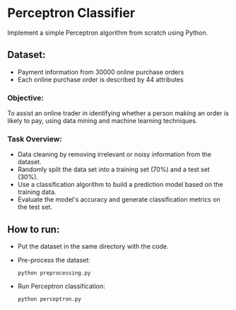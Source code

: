 # Perceptron Classifier

Implement a simple Perceptron algorithm from scratch using Python.

## Dataset:

-   Payment information from 30000 online purchase orders
-   Each online purchase order is described by 44 attributes

### Objective:

To assist an online trader in identifying whether a person making an order is likely to pay, using data mining and machine learning techniques.

### Task Overview:

-   Data cleaning by removing irrelevant or noisy information from the dataset.
-   Randomly split the data set into a training set (70%) and a test set (30%).
-   Use a classification algorithm to build a prediction model based on the training data.
-   Evaluate the model's accuracy and generate classification metrics on the test set.

## How to run:

-   Put the dataset in the same directory with the code.

-   Pre-process the dataset:

    ```
    python preprocessing.py
    ```

-   Run Perceptron classification:
    ```
    python perceptron.py
    ```
